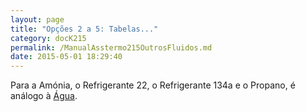 ```yaml
---
layout: page
title: "Opções 2 a 5: Tabelas..."
category: docK215
permalink: /ManualAsstermo215OutrosFluidos.md
date: 2015-05-01 18:29:40
---
```


Para a Amónia, o Refrigerante 22, o Refrigerante 134a e o Propano, é análogo à [Água](ManualAsstermo215Agua.md).
